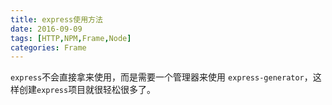 ```yaml
---
title: express使用方法
date: 2016-09-09
tags: [HTTP,NPM,Frame,Node]
categories: Frame
---
```


`express`不会直接拿来使用，而是需要一个管理器来使用
`express-generator`，这样创建`express`项目就很轻松很多了。
